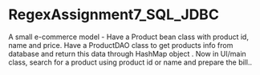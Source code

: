 # RegexAssignment7_SQL_JDBC
A small e-commerce model - Have a  Product bean class with product id, name and price. Have a ProductDAO class to get products info from database and return this data through HashMap object . Now  in UI/main class, search for a product using product id or name and prepare the bill..   
